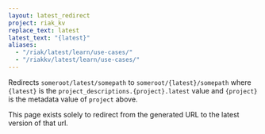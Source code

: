 ```yaml
---
layout: latest_redirect
project: riak_kv
replace_text: latest
latest_text: "{latest}"
aliases:
  - "/riak/latest/learn/use-cases/"
  - "/riakkv/latest/learn/use-cases/"
---
```


Redirects `someroot/latest/somepath` to `someroot/{latest}/somepath` 
where `{latest}` is the `project_descriptions.{project}.latest` value
and `{project}` is the metadata value of `project` above.

This page exists solely to redirect from the generated URL to the latest version of
that url.


